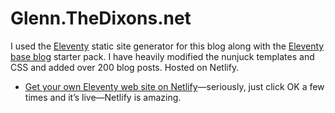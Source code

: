 # Glenn.TheDixons.net

I used the [Eleventy](https://github.com/11ty/eleventy) static site generator for this blog along with the [Eleventy base blog](https://11ty.github.io/eleventy-base-blog/) starter pack. I have heavily modified the nunjuck templates and CSS and added over 200 blog posts. Hosted on Netlify.

* [Get your own Eleventy web site on Netlify](https://app.netlify.com/start/deploy?repository=https://github.com/11ty/eleventy-base-blog)—seriously, just click OK a few times and it’s live—Netlify is amazing.
